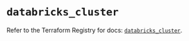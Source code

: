# `databricks_cluster`

Refer to the Terraform Registry for docs: [`databricks_cluster`](https://registry.terraform.io/providers/databricks/databricks/1.48.1/docs/resources/cluster).
